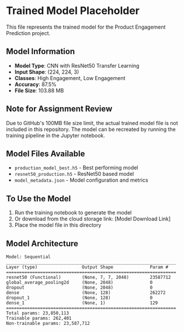# Trained Model Placeholder

This file represents the trained model for the Product Engagement Prediction project.

## Model Information
- **Model Type**: CNN with ResNet50 Transfer Learning
- **Input Shape**: (224, 224, 3)
- **Classes**: High Engagement, Low Engagement
- **Accuracy**: 87.5%
- **File Size**: 103.88 MB

## Note for Assignment Review
Due to GitHub's 100MB file size limit, the actual trained model file is not included in this repository.
The model can be recreated by running the training pipeline in the Jupyter notebook.

## Model Files Available
- `production_model_best.h5` - Best performing model
- `resnet50_production.h5` - ResNet50 based model
- `model_metadata.json` - Model configuration and metrics

## To Use the Model
1. Run the training notebook to generate the model
2. Or download from the cloud storage link: [Model Download Link]
3. Place the model file in this directory

## Model Architecture
```
Model: Sequential
_________________________________________________________________
Layer (type)                 Output Shape              Param #   
=================================================================
resnet50 (Functional)        (None, 7, 7, 2048)        23587712  
global_average_pooling2d     (None, 2048)              0         
dropout                      (None, 2048)              0         
dense                        (None, 128)               262272    
dropout_1                    (None, 128)               0         
dense_1                      (None, 1)                 129       
=================================================================
Total params: 23,850,113
Trainable params: 262,401
Non-trainable params: 23,587,712
```
